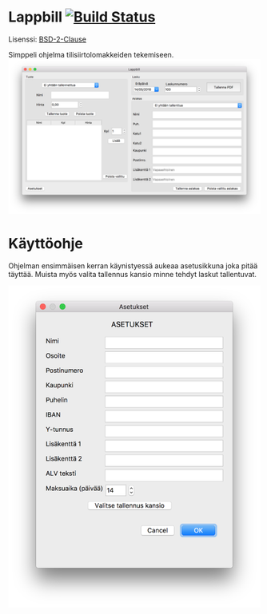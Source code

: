 # Lappbill [![Build Status](https://travis-ci.org/Jylhis/Lappbill.svg?branch=master)](https://travis-ci.org/Jylhis/Lappbill)
Lisenssi: [BSD-2-Clause](LICENSE)

Simppeli ohjelma tilisiirtolomakkeiden tekemiseen.
![Screenshot](screenshots/mainwindow.png)


# Käyttöohje
Ohjelman ensimmäisen kerran käynistyessä aukeaa asetusikkuna joka pitää täyttää.
Muista myös valita tallennus kansio minne tehdyt laskut tallentuvat.

![settings](screenshots/settings.png)

